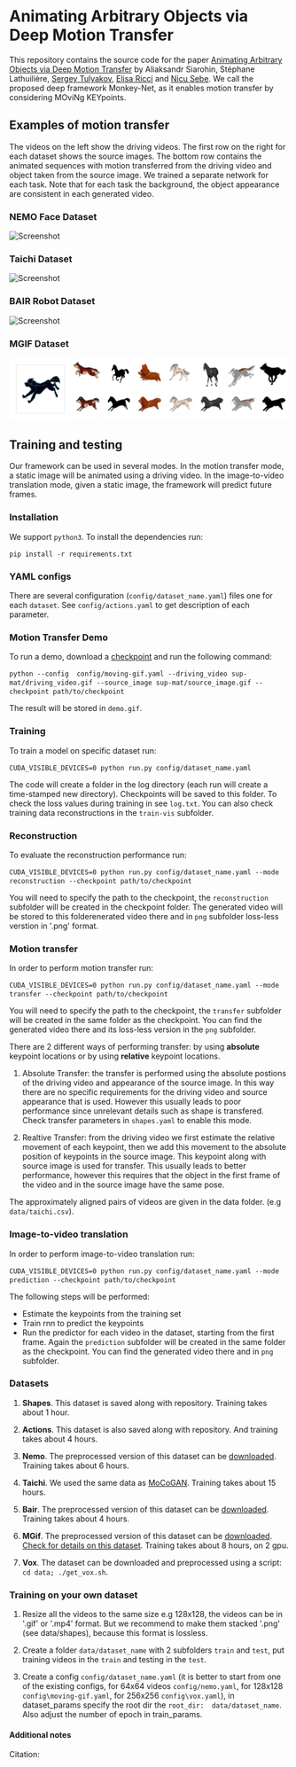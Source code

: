 # Animating Arbitrary Objects via Deep Motion Transfer

This repository contains the source code for the paper [Animating Arbitrary Objects via Deep Motion Transfer]() by Aliaksandr Siarohin, Stéphane Lathuilière, [Sergey Tulyakov](http://stulyakov.com), [Elisa Ricci](http://elisaricci.eu/) and [Nicu Sebe](http://disi.unitn.it/~sebe/). We  call  the proposed deep framework Monkey-Net,  as it enables motion transfer by considering MOviNg KEYpoints.

## Examples of motion transfer

The videos on the left show the driving videos. The first row on the right for each dataset shows the source images. The bottom row contains the animated sequences with motion transferred from the driving video and object taken from the source image. We trained a separate network for each task. Note that for each task the background, the object appearance are consistent in each generated video.

### NEMO Face Dataset
![Screenshot](sup-mat/nemo-tes.gif)
### Taichi Dataset
![Screenshot](sup-mat/taichi-tes.gif)
### BAIR Robot Dataset
![Screenshot](sup-mat/bair-tes.gif)
### MGIF Dataset
![Screenshot](sup-mat/mgif-tes.gif)


## Training and testing

Our framework can be used in several modes. In the motion transfer mode, a static image will be animated using a driving video. In the image-to-video translation mode, given a static image, the framework will predict future frames.

### Installation

We support ```python3```. To install the dependencies run:
```
pip install -r requirements.txt
```

### YAML configs

There are several configuration (```config/dataset_name.yaml```) files one for each `dataset`. See ```config/actions.yaml``` to get description of each parameter.

### Motion Transfer Demo 

To run a demo, download a [checkpoint](https://yadi.sk/d/BX-hwuPEVm6iNw) and run the following command:
```
python --config  config/moving-gif.yaml --driving_video sup-mat/driving_video.gif --source_image sup-mat/source_image.gif --checkpoint path/to/checkpoint
```
The result will be stored in ```demo.gif```.

### Training

To train a model on specific dataset run:
```
CUDA_VISIBLE_DEVICES=0 python run.py config/dataset_name.yaml
```
The code will create a folder in the log directory (each run will create a time-stamped new directory).
Checkpoints will be saved to this folder.
To check the loss values during training in see ```log.txt```.
You can also check training data reconstructions in the ```train-vis``` subfolder.

### Reconstruction

To evaluate the reconstruction performance run:
```
CUDA_VISIBLE_DEVICES=0 python run.py config/dataset_name.yaml --mode reconstruction --checkpoint path/to/checkpoint
```
You will need to specify the path to the checkpoint,
the ```reconstruction``` subfolder will be created in the checkpoint folder.
The generated video will be stored to this folderenerated video there and in ```png``` subfolder loss-less verstion in '.png' format.

### Motion transfer

In order to perform motion transfer run:
```
CUDA_VISIBLE_DEVICES=0 python run.py config/dataset_name.yaml --mode transfer --checkpoint path/to/checkpoint
```
You will need to specify the path to the checkpoint,
the ```transfer``` subfolder will be created in the same folder as the checkpoint.
You can find the generated video there and its loss-less version in the ```png``` subfolder.

There are 2 different ways of performing transfer:
by using **absolute** keypoint locations or by using **relative** keypoint locations.

1) Absolute Transfer: the transfer is performed using the absolute postions of the driving video and appearance of the source image.
In this way there are no specific requirements for the driving video and source appearance that is used.
However this usually leads to poor performance since unrelevant details such as shape is transfered.
Check transfer parameters in ```shapes.yaml``` to enable this mode.

2) Realtive Transfer: from the driving video we first estimate the relative movement of each keypoint,
then we add this movement to the absolute position of keypoints in the source image.
This keypoint along with source image is used for transfer. This usually leads to better performance, however this requires
that the object in the first frame of the video and in the source image have the same pose.

The approximately aligned pairs of videos are given in the data folder. (e.g  ```data/taichi.csv```).

### Image-to-video translation

In order to perform image-to-video translation run:
```
CUDA_VISIBLE_DEVICES=0 python run.py config/dataset_name.yaml --mode prediction --checkpoint path/to/checkpoint
```
The following steps will be performed:
* Estimate the keypoints from the training set
* Train rnn to predict the keypoints
* Run the predictor for each video in the dataset, starting from the first frame.
Again the ```prediction``` subfolder will be created in the same folder as the checkpoint.
You can find the generated video there and in ```png``` subfolder.

### Datasets

1) **Shapes**. This dataset is saved along with repository.
Training takes about 1 hour.

2) **Actions**. This dataset is also saved along with repository.
 And training takes about 4 hours.

3) **Nemo**. The preprocessed version of this dataset can be [downloaded](https://yadi.sk/d/lHdX-fdMKVx2Dw).
 Training takes about 6 hours.

4) **Taichi**. We used the same data as [MoCoGAN](https://github.com/sergeytulyakov/mocogan). Training takes about 15 hours.

5) **Bair**. The preprocessed version of this dataset can be [downloaded](https://yadi.sk/d/Zjk9qbaf3occIw).
Training takes about 4 hours.

6) **MGif**. The preprocessed version of this dataset can be [downloaded](https://yadi.sk/d/5VdqLARizmnj3Q).
 [Check for details on this dataset](sup-mat/MGif/README.md). Training takes about 8 hours, on 2 gpu.

7) **Vox**. The dataset can be downloaded and preprocessed using a script:
``` cd data; ./get_vox.sh ```.

### Training on your own dataset
1) Resize all the videos to the same size e.g 128x128, the videos can be in '.gif' or '.mp4' format. But we recommend to make them stacked '.png' (see data/shapes), because this format is lossless.

2) Create a folder ```data/dataset_name``` with 2 subfolders ```train``` and ```test```, put training videos in the ```train``` and testing in the ```test```.

3) Create a config ```config/dataset_name.yaml``` (it is better to start from one of the existing configs, for 64x64 videos ```config/nemo.yaml```, for 128x128 ```config\moving-gif.yaml```, for 256x256 ```config\vox.yaml```), in dataset_params specify the root dir the ```root_dir:  data/dataset_name```. Also adjust the number of epoch in train_params.

#### Additional notes

Citation:

```
```

